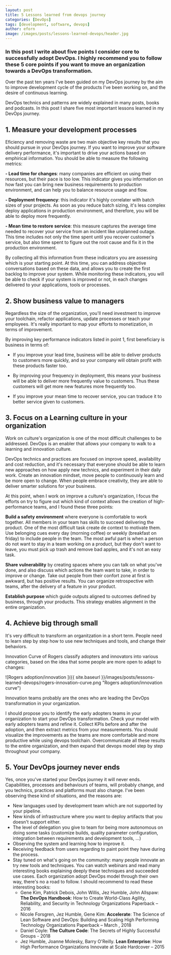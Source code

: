 ```yaml
---
layout: post
title: 5 Lessons learned from devops journey
categories: [DevOps]
tags: [development, software, devops]
author: eforn
image: /images/posts/lessons-learned-devops/header.jpg
---
```


### In this post I write about five points I consider core to successfully adopt DevOps. I highly recommend you to follow these 5 core points if you want to move an organization towards a DevOps transformation.

Over the past ten years I've been guided on my DevOps journey by the aim to improve development cycle of the products I've been working on, and the desire of continuous learning.

DevOps technics and patterns are widely explained in many posts, books and podcasts. In this post I share five most important lessons learned in my DevOps journey.

## 1. Measure your development processes

Eficiency and removing waste are two main objective key results that you should pursue in your DevOps journey. If you want to improve your software delivery performance, it's important to drive your actions based on emphirical information. You should be able to measure the following metrics:

   **- Lead time for changes**: many companies are efficient on using their resources, but their pace is too low. This indicator gives you information on how fast you can bring new business requirements to production environment, and can help you to balance resource usage and flow.

   **- Deployment frequency**: this indicator it's highly correlater with batch sizes of your projects. As soon as you reduce batch sizing, it's less complex deploy applications in production environment, and therefore, you will be able to deploy more frequently.

   **- Mean time to restore service**: this measure captures the average time needed to recover your service from an incident like unplanned outage. This  time includes not only the time spent until you recover customer's service, but also time spent to figure out the root cause and fix it in the production environment.

By collecting all this information from these indicators you are assessing which is your starting point. At this time, you can address objective conversations based on these data, and allows you to create the first backlog to improve your system. While monitoring these indicators, you will be able to check if your system is improved or not, in each changes delivered to your applications, tools or processes.

## 2. Show business value to managers

Regardless the size of the organization, you'll need investment to improve your toolchain, refactor applications, update processes or teach your employees. It's really important to map your efforts to monetization, in terms of improvement.

By improving key performance indicators listed in point 1, first beneficiary is business in terms of:

- If you improve your lead time, business will be able to deliver products to customers more quickly, and so your company will obtain profit with these products faster too.

- By improving your frequency in deployment, this means your business will be able to deliver more frequently value to customers. Thus these customers will get more new features more frequently too.

- If you improve your mean time to recover service, you can traduce it to better service given to customers.

## 3. Focus on a Learning culture in your organization

Work on culture's organization is one of the most difficult challenges to be addressed. DevOps is an enabler that allows your company to walk to a learning and innovation culture.

DevOps technics and practices are focused on improve speed, availability and cost reduction, and it's necessary that everyone should be able to learn new approaches on how apply new technics, and experiment in their daily work. Create an innovation mindset, move people to continuously learn and be more open to change. When people embrace creativity, they are able to deliver smarter solutions for your business.

At this point, when I work on improve a culture's organization, I focus the efforts on try to figure out which kind of context allows the creation of high-performance teams, and I found these three points:

**Build a safety environment** where everyone is comfortable to work together. All members in your team has skills to succeed delivering the product. One of the most difficult task create de context to motivate them. Use belonging cues every day (morning coffee) or weekly (breakfast on friday)  to include people in the team. The most awful part is when a person do not want to stay in a team working on a product, but they don't want to leave, you must pick up trash and remove bad apples, and it's not an easy task.

**Share vulnerability** by creating spaces where you can talk on what you've done, and also discuss which actions the team want to take, in order to improve or change. Take out people from their confort zone at first is awkward, but has positive results. You can organize retrospective with teams, after the delivery of a feature in your product.

**Establish purpose** which guide outputs aligned to outcomes defined by business, through your products. This strategy enables alignment in the entire organization.

## 4. Achieve big through small

It's very difficult to transform an organitzation in a short term. People need to learn step by step how to use new techniques and tools, and change their behaviors.

Innovation Curve of Rogers classify adopters and innovators into various categories, based on the idea that some people are more open to adapt to changes:

![Rogers adoption/innovation ]({{ site.baseurl }}/images/posts/lessons-learned-devops/rogers-innovation-curve.png "Rogers adoption/innovation curve")

Innovation teams probably are the ones who are leading the DevOps transformation in your organization.

I should propose you to identify the early adopters teams in your organization to start your DevOps transformation. Check your model with early adopters teams and refine it.  Collect KPIs before and after the adoption, and then extract metrics from your measurements. You should visualize the improvements as the teams are more comfortable and more productive while using devops toolchain. Overcommunicate all these results to the entire organization, and then expand that devops model step by step throughout your company. 

## 5. Your DevOps journey never ends

Yes, once you've started your DevOps journey it will never ends. Capabilities, processes and behaviours of teams, will probably change, and you technics, practices and platforms must also change. I've been observing these kind of situations, and the reasons are:
 + New languages used by development team which are not supported by your pipeline.
 + New kinds of infrastructure where you want to deploy artifacts that you doesn't support either.
 + The level of delegation you give to team for being more autonomous on doing some tasks (customize builds, quality parameter configuration, integration between requirements and development tools, ...)
 + Observing the system and learning how to improve it.
 + Receiving feedback from users regarding to paint point they have during the process.
 + Stay tuned on what's going on the community: many people innovate an try new tools and techniques. You can watch webinars and read many interesting books explaining deeply these techniques and succeeded use cases. Each organization adopt DevOps model through their own way, there's no a road to follow. I should recommend to read these interesting books:
   - Gene Kim, Patrick Debois, John Willis, Jez Humble, John Allspaw: **The DevOps Handbook**: How to Create World-Class Agility, Reliability, and Security in Technology Organizations Paperback – 2016
   - Nicole Forsgren, Jez Humble, Gene Kim: **Accelerate**: The Science of Lean Software and DevOps: Building and Scaling High Performing Technology Organizations Paperback – March , 2018
   - Daniel Coyle: **The Culture Code**: The Secrets of Highly Successful Groups - 2018
   - Jez Humble, Joanne Molesky, Barry O'Reilly. **Lean Enterprise**: How High Performance Organizations Innovate at Scale Hardcover – 2015